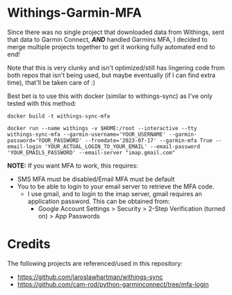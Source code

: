 # Withings-Garmin-MFA

Since there was no single project that downloaded data from Withings, sent that data to Garmin Connect, ***AND*** handled Garmins MFA, I decided to merge multiple projects together to get it working fully automated end to end!

Note that this is very clunky and isn't optimized/still has lingering code from both repos that isn't being used, but maybe eventually (if I can find extra time), that'll be taken care of :)

Best bet is to use this with docker (similar to withings-sync) as I've only tested with this method:

`docker build -t withings-sync-mfa`
```
docker run --name withings -v $HOME:/root --interactive --tty withings-sync-mfa --garmin-username='YOUR_USERNAME' --garmin-password='YOUR_PASSWORD' --fromdate='2023-07-17' --garmin-mfa True --email-login 'YOUR_ACTUAL_LOGIN_TO_YOUR_EMAIL' --email-password 'YOUR_EMAILS_PASSWORD' --email-server "imap.gmail.com"
```

**NOTE:** If you want MFA to work, this requires: 

- SMS MFA must be disabled/Email MFA must be default
- You to be able to login to your email server to retrieve the MFA code.
    - I use gmail, and to login to the imap server, gmail requires an application password. This can be obtained from:
        - Google Account Settings > Security > 2-Step Verification (turned on) > App Passwords

# Credits
The following projects are referenced/used in this repository:

- https://github.com/jaroslawhartman/withings-sync
- https://github.com/cam-rod/python-garminconnect/tree/mfa-login